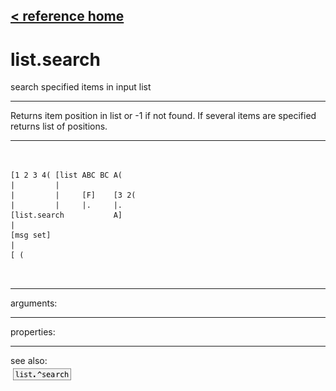 [< reference home](ceammc_lib.html)
---

# list.search


search specified items in input list

---

Returns item position in list or -1 if not found.
If several items are specified returns list of positions.
<br>


---


```


[1 2 3 4( [list ABC BC A(
|         |
|         |     [F]    [3 2(
|         |     |.     |.
[list.search           A]
|
[msg set]
|
[ (

            
```

---
arguments:


---
properties:


---
see also:<br>
[![list.^search](img/object_list.^search.png)](list.^search.html)
